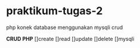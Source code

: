 # praktikum-tugas-2
php konek database menggunakan mysqli crud


**CRUD PHP**
[]create
[]read
[]update
[]delete
[]mysqli
